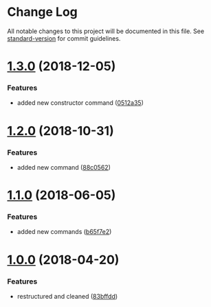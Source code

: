 # Change Log

All notable changes to this project will be documented in this file. See [standard-version](https://github.com/conventional-changelog/standard-version) for commit guidelines.

<a name="1.3.0"></a>
# [1.3.0](https://github.com/CurtisHumphrey/sublime-react-es6/compare/v1.2.0...v1.3.0) (2018-12-05)


### Features

* added new constructor command ([0512a35](https://github.com/CurtisHumphrey/sublime-react-es6/commit/0512a35))



<a name="1.2.0"></a>
# [1.2.0](https://github.com/CurtisHumphrey/sublime-react-es6/compare/v1.1.0...v1.2.0) (2018-10-31)


### Features

* added new command ([88c0562](https://github.com/CurtisHumphrey/sublime-react-es6/commit/88c0562))



<a name="1.1.0"></a>
# [1.1.0](https://github.com/CurtisHumphrey/sublime-react-es6/compare/v1.0.0...v1.1.0) (2018-06-05)


### Features

* added new commands ([b65f7e2](https://github.com/CurtisHumphrey/sublime-react-es6/commit/b65f7e2))



<a name="1.0.0"></a>
# [1.0.0](https://github.com/CurtisHumphrey/sublime-react-es6/compare/0.4.0...1.0.0) (2018-04-20)


### Features

* restructured and cleaned ([83bffdd](https://github.com/CurtisHumphrey/sublime-react-es6/commit/83bffdd))
